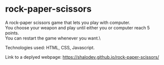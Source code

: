 # rock-paper-scissors

A rock-paper scissors game that lets you play with computer.\
You choose your weapon and play until either you or computer reach 5 points.\
You can restart the game whenever you want.\

Technologies used: HTML, CSS, Javascript.

Link to a deplyed webpage: https://shalodev.github.io/rock-paper-scissors/
